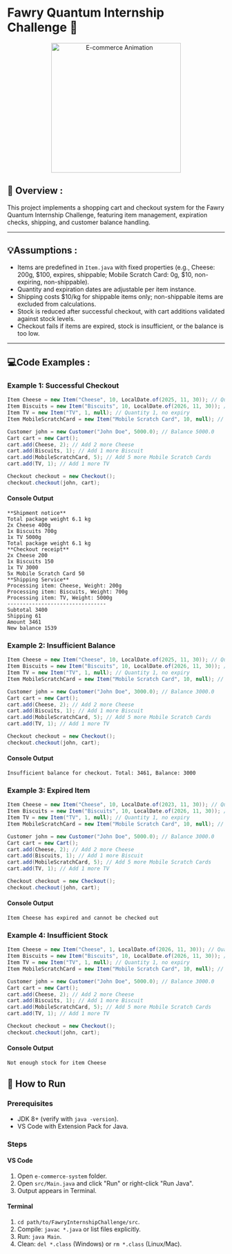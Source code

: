 # Fawry Quantum Internship Challenge :shopping_cart:

<p align="center">
  <img src="https://cdn.dribbble.com/users/656025/screenshots/2782309/tienda.gif" alt="E-commerce Animation" width="300" />
</p>

## 🚀 Overview :
This project implements a shopping cart and checkout system for the Fawry Quantum Internship Challenge, featuring item management, expiration checks, shipping, and customer balance handling. 

---

## 💡Assumptions : 
- Items are predefined in `Item.java` with fixed properties (e.g., Cheese: 200g, $100, expires, shippable; Mobile Scratch Card: 0g, $10, non-expiring, non-shippable).
- Quantity and expiration dates are adjustable per item instance.
- Shipping costs $10/kg for shippable items only; non-shippable items are excluded from calculations.
- Stock is reduced after successful checkout, with cart additions validated against stock levels.
- Checkout fails if items are expired, stock is insufficient, or the balance is too low.

---

## 💻Code Examples :

### Example 1: Successful Checkout
```java
Item Cheese = new Item("Cheese", 10, LocalDate.of(2025, 11, 30)); // Quantity 10, expires 2025-11-30
Item Biscuits = new Item("Biscuits", 10, LocalDate.of(2026, 11, 30)); // Quantity 10, expires 2026-11-30
Item TV = new Item("TV", 1, null); // Quantity 1, no expiry
Item MobileScratchCard = new Item("Mobile Scratch Card", 10, null); // Quantity 10, no expiry

Customer john = new Customer("John Doe", 5000.0); // Balance 5000.0
Cart cart = new Cart();
cart.add(Cheese, 2); // Add 2 more Cheese
cart.add(Biscuits, 1); // Add 1 more Biscuit
cart.add(MobileScratchCard, 5); // Add 5 more Mobile Scratch Cards
cart.add(TV, 1); // Add 1 more TV

Checkout checkout = new Checkout();
checkout.checkout(john, cart);
```
#### Console Output
```
**Shipment notice**
Total package weight 6.1 kg
2x Cheese 400g
1x Biscuits 700g
1x TV 5000g
Total package weight 6.1 kg
**Checkout receipt**
2x Cheese 200
1x Biscuits 150
1x TV 3000
5x Mobile Scratch Card 50
**Shipping Service**
Processing item: Cheese, Weight: 200g
Processing item: Biscuits, Weight: 700g
Processing item: TV, Weight: 5000g
--------------------------------
Subtotal 3400
Shipping 61
Amount 3461
New balance 1539
```



### Example 2: Insufficient Balance
```java
Item Cheese = new Item("Cheese", 10, LocalDate.of(2025, 11, 30)); // Quantity 10, expires 2025-11-30
Item Biscuits = new Item("Biscuits", 10, LocalDate.of(2026, 11, 30)); // Quantity 10, expires 2026-11-30
Item TV = new Item("TV", 1, null); // Quantity 1, no expiry
Item MobileScratchCard = new Item("Mobile Scratch Card", 10, null); // Quantity 10, no expiry

Customer john = new Customer("John Doe", 3000.0); // Balance 3000.0
Cart cart = new Cart();
cart.add(Cheese, 2); // Add 2 more Cheese
cart.add(Biscuits, 1); // Add 1 more Biscuit
cart.add(MobileScratchCard, 5); // Add 5 more Mobile Scratch Cards
cart.add(TV, 1); // Add 1 more TV

Checkout checkout = new Checkout();
checkout.checkout(john, cart);
```
#### Console Output
```
Insufficient balance for checkout. Total: 3461, Balance: 3000
```


### Example 3: Expired Item
```java
Item Cheese = new Item("Cheese", 10, LocalDate.of(2023, 11, 30)); // Quantity 10, expired as of 2023-07-04
Item Biscuits = new Item("Biscuits", 10, LocalDate.of(2026, 11, 30)); // Quantity 10, expires 2026-11-30
Item TV = new Item("TV", 1, null); // Quantity 1, no expiry
Item MobileScratchCard = new Item("Mobile Scratch Card", 10, null); // Quantity 10, no expiry

Customer john = new Customer("John Doe", 5000.0); // Balance 3000.0
Cart cart = new Cart();
cart.add(Cheese, 2); // Add 2 more Cheese
cart.add(Biscuits, 1); // Add 1 more Biscuit
cart.add(MobileScratchCard, 5); // Add 5 more Mobile Scratch Cards
cart.add(TV, 1); // Add 1 more TV

Checkout checkout = new Checkout();
checkout.checkout(john, cart);
```
#### Console Output
```
Item Cheese has expired and cannot be checked out
```



### Example 4: Insufficient Stock
```java
Item Cheese = new Item("Cheese", 1, LocalDate.of(2026, 11, 30)); // Quantity 1, expired as of 2026-07-04
Item Biscuits = new Item("Biscuits", 10, LocalDate.of(2026, 11, 30)); // Quantity 10, expires 2026-11-30
Item TV = new Item("TV", 1, null); // Quantity 1, no expiry
Item MobileScratchCard = new Item("Mobile Scratch Card", 10, null); // Quantity 10, no expiry

Customer john = new Customer("John Doe", 5000.0); // Balance 3000.0
Cart cart = new Cart();
cart.add(Cheese, 2); // Add 2 more Cheese
cart.add(Biscuits, 1); // Add 1 more Biscuit
cart.add(MobileScratchCard, 5); // Add 5 more Mobile Scratch Cards
cart.add(TV, 1); // Add 1 more TV

Checkout checkout = new Checkout();
checkout.checkout(john, cart);
```
#### Console Output
```
Not enough stock for item Cheese
```

## 🧠 How to Run
### Prerequisites
- JDK 8+ (verify with `java -version`).
- VS Code with Extension Pack for Java.

### Steps
#### VS Code
1. Open `e-commerce-system` folder.
2. Open `src/Main.java` and click "Run" or right-click "Run Java".
3. Output appears in Terminal.

#### Terminal
1. `cd path/to/FawryInternshipChallenge/src`.
2. Compile: `javac *.java` or list files explicitly.
3. Run: `java Main`.
4. Clean: `del *.class` (Windows) or `rm *.class` (Linux/Mac).
